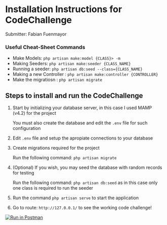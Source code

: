# Installation Instructions for CodeChallenge

Submitter: Fabian Fuenmayor

### Useful Cheat-Sheet Commands

- Make Models: `php artisan make:model {CLASS}> -m`
- Making Seeders: `php artisan make:seeder {CLASS_NAME}`
- Running a seeder: `php artisan db:seed --class={CLASS_NAME}`
- Making a new Controller : `php artisan make:controller {CONTROLLER}`
- Make the migratiosn : `php artisan migrate`

## Steps to install and run the CodeChallenge

1. Start by initializing your database server, in this case I used MAMP (v4.2) for the project
	
	You must also create the database and edit the `.env` file for such configuration

2. Edit `.env` file and setup the apropiate connections to your database
3. Create migrations required for the project

	Run the following command: `php artisan migrate`

4. (Optional) If you wish, you may seed the database with random records for testing

	Run the following command: `php artisan db:seed` as in this case only one class is required to run the seeder

5. Run the command `php artisan serve` to start the application
6. Go to route: `http://127.0.0.1/` to see the working code challenge!

[![Run in Postman](https://run.pstmn.io/button.svg)](https://app.getpostman.com/run-collection/212ad6a471aaae9f4844)